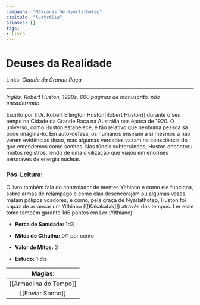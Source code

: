 ```yaml
---
campanha: "Máscaras de Nyarlathotep"
capítulo: "Austrália"
aliases: []
tags: 
- livro
---
```


# Deuses da Realidade

Links: *Cidade da Grande Raça*

---
_Inglês, Robert Huston, 1920s. 600 páginas de manuscrito, não encadernado_

Escrito por [[Dr. Robert Ellington Huston|Robert Huston]] durante o seu tempo na Cidade da Grande Raça na Austrália nas época de 1920. O universo, como Huston estabelece, é tão relativo que nenhuma pessoa sã pode imagina-lo. Em auto-defesa, os humanos ensinam a si mesmos a não verem evidências disso, mas algumas verdades vazam na consciência do que entendemos como sonhos. Nos túneis subterrâneos, Huston encontrou muitos registros, lendo de uma civilização que viajou em enormes aeronaves de energia nuclear.

### **Pós-Leitura**: 
O livro também fala do controlador de mentes Yithiano e como ele funciona, sobre armas de relâmpago e como elas desencorajam ou algumas vezes matam pólipos voadores, e como, pela graça de Nyarlathotep, Huston foi capaz de arrancar um Yithiano ([[Kakakatak]]) através dos tempos. Ler esse tomo também garante 1d6 pontos em Ler (Yithiano).


- **Perca de Sanidade:** 1d3

- **Mitos de Cthulhu:**  0/1 por cento

- **Valor de Mitos:** 3

- **Estudo:** 1 dia

|               **Magias:**                |
|:----------------------------------------:|
|              [[Armadilha do Tempo]]              |
| [[Enviar Sonho]] |

